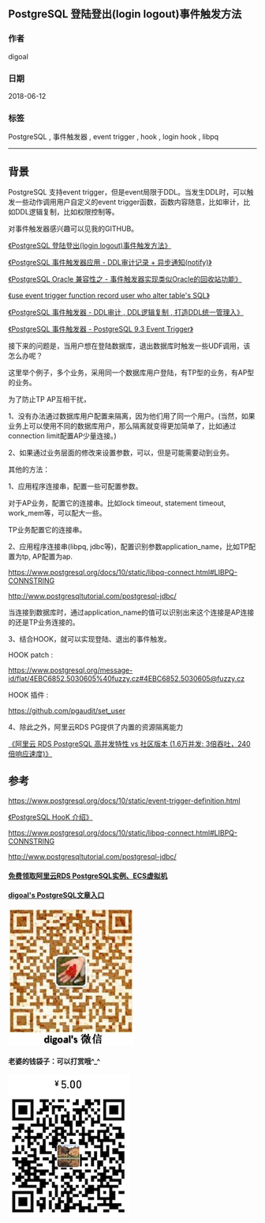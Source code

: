 ## PostgreSQL 登陆登出(login logout)事件触发方法   
                                                           
### 作者                                                           
digoal                                                           
                                                           
### 日期                                                           
2018-06-12                                                         
                                                           
### 标签                                                           
PostgreSQL , 事件触发器 , event trigger , hook , login hook , libpq      
                                                           
----                                                           
                                                           
## 背景       
PostgreSQL 支持event trigger，但是event局限于DDL。当发生DDL时，可以触发一些动作调用用户自定义的event trigger函数，函数内容随意，比如审计，比如DDL逻辑复制，比如权限控制等。  
  
对事件触发器感兴趣可以见我的GITHUB。  
  
[《PostgreSQL 登陆登出(login logout)事件触发方法》](../201806/20180612_02.md)  
  
[《PostgreSQL 事件触发器应用 - DDL审计记录 + 异步通知(notify)》](../201709/20170925_02.md)  
  
[《PostgreSQL Oracle 兼容性之 - 事件触发器实现类似Oracle的回收站功能》](../201504/20150429_01.md)  
  
[《use event trigger function record user who alter table's SQL》](../201412/20141211_02.md)  
  
[《PostgreSQL 事件触发器 - DDL审计 , DDL逻辑复制 , 打造DDL统一管理入》](../201412/20141211_01.md)  
  
[《PostgreSQL 事件触发器 - PostgreSQL 9.3 Event Trigger》](../201303/20130313_01.md)  
  
  
接下来的问题是，当用户想在登陆数据库，退出数据库时触发一些UDF调用，该怎么办呢？  
  
这里举个例子，多个业务，采用同一个数据库用户登陆，有TP型的业务，有AP型的业务。  
  
为了防止TP AP互相干扰，  
  
1、没有办法通过数据库用户配置来隔离，因为他们用了同一个用户。(当然，如果业务上可以使用不同的数据库用户，那么隔离就变得更加简单了，比如通过connection limit配置AP少量连接。)  
  
2、如果通过业务层面的修改来设置参数，可以，但是可能需要动到业务。  
  
其他的方法：  
  
1、应用程序连接串，配置一些可配置参数。  
  
对于AP业务，配置它的连接串。比如lock timeout, statement timeout, work_mem等，可以配大一些。  
  
TP业务配置它的连接串。  
  
2、应用程序连接串(libpq, jdbc等)，配置识别参数application_name，比如TP配置为tp, AP配置为ap.  
  
https://www.postgresql.org/docs/10/static/libpq-connect.html#LIBPQ-CONNSTRING  
  
http://www.postgresqltutorial.com/postgresql-jdbc/  
  
当连接到数据库时，通过application_name的值可以识别出来这个连接是AP连接的还是TP业务连接的。  
  
3、结合HOOK，就可以实现登陆、退出的事件触发。  
  
HOOK patch :   
  
https://www.postgresql.org/message-id/flat/4EBC6852.5030605%40fuzzy.cz#4EBC6852.5030605@fuzzy.cz  
    
HOOK 插件 :   
  
https://github.com/pgaudit/set_user  
  
4、除此之外，阿里云RDS PG提供了内置的资源隔离能力  
  
[《阿里云 RDS PostgreSQL 高并发特性 vs 社区版本 (1.6万并发: 3倍吞吐，240倍响应速度)》](../201805/20180505_07.md)  
  
## 参考  
https://www.postgresql.org/docs/10/static/event-trigger-definition.html  
  
[《PostgreSQL HooK 介绍》](../201805/20180517_01.md)    
  
https://www.postgresql.org/docs/10/static/libpq-connect.html#LIBPQ-CONNSTRING  
  
http://www.postgresqltutorial.com/postgresql-jdbc/  
    
  
  
  
  
  
  
  
  
  
  
  
  
  
#### [免费领取阿里云RDS PostgreSQL实例、ECS虚拟机](https://free.aliyun.com/ "57258f76c37864c6e6d23383d05714ea")
  
  
#### [digoal's PostgreSQL文章入口](https://github.com/digoal/blog/blob/master/README.md "22709685feb7cab07d30f30387f0a9ae")
  
  
![digoal's weixin](../pic/digoal_weixin.jpg "f7ad92eeba24523fd47a6e1a0e691b59")
  
  
#### 老婆的钱袋子：可以打赏哦^_^  
![wife's weixin ds](../pic/wife_weixin_ds.jpg "acd5cce1a143ef1d6931b1956457bc9f")
  
